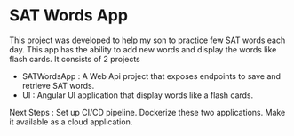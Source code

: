 # SAT Words App

This project was developed to help my son to practice few SAT words each day. This app has the ability to add new words and display the words like flash cards.
It consists of 2 projects

* SATWordsApp : A Web Api project that exposes endpoints to save and retrieve SAT words. 
* UI : Angular UI application that display words like a flash cards.

Next Steps : 
		Set up CI/CD pipeline.
		Dockerize these two applications.
		Make it available as a cloud application.




